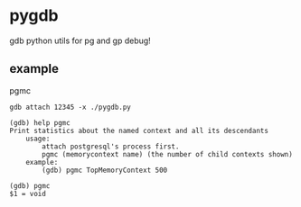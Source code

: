 # pygdb

gdb python utils for pg and gp debug!

## example
pgmc

```gdb
gdb attach 12345 -x ./pygdb.py

(gdb) help pgmc
Print statistics about the named context and all its descendants
    usage:
        attach postgresql's process first.
        pgmc (memorycontext name) (the number of child contexts shown)
    example:
        (gdb) pgmc TopMemoryContext 500
        
(gdb) pgmc
$1 = void
```
